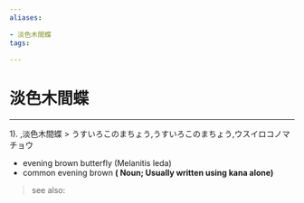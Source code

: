 ```yaml
---
aliases:
    
- 淡色木間蝶
tags:
    
---
```


# 淡色木間蝶
---
1).
,淡色木間蝶 > うすいろこのまちょう,うすいろこのまちょう,ウスイロコノマチョウ

- evening brown butterfly (Melanitis leda)
- common evening brown
**( Noun; Usually written using kana alone)**
> see also: 
            